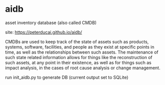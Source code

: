 # aidb
asset inventory database (also called CMDB)

site: https://peterducai.github.io/aidb/

CMDBs are used to keep track of the state of assets such as products, systems, software, facilities, and people as they exist at specific points in time, as well as the relationships between such assets. The maintenance of such state related information allows for things like the reconstruction of such assets, at any point in their existence, as well as for things such as impact analysis, in the cases of root cause analysis or change management.

run init_aidb.py to generate DB (current output set to SQLite)
